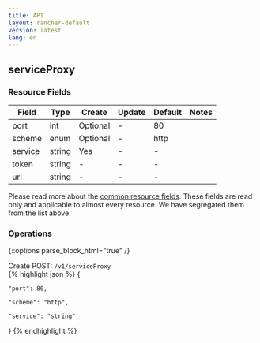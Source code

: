 ```yaml
---
title: API
layout: rancher-default
version: latest
lang: en
---
```


## serviceProxy



### Resource Fields

Field | Type | Create | Update | Default | Notes
---|---|---|---|---|---
port | int | Optional | - | 80 | 
scheme | enum | Optional | - | http | 
service | string | Yes | - | - | 
token | string | - | - | - | 
url | string | - | - | - | 


Please read more about the [common resource fields]({{site.baseurl}}/rancher/{{page.version}}/{{page.lang}}/api/common/). 
These fields are read only and applicable to almost every resource. We have segregated them from the list above.


### Operations
{::options parse_block_html="true" /}



<div class="action">
<span class="header">
Create
<span class="headerright">POST:  <code>/v1/serviceProxy</code></span></span>
<div class="action-contents">
{% highlight json %} 
{

	"port": 80,

	"scheme": "http",

	"service": "string"

} 
{% endhighlight %}
</div>
</div>










